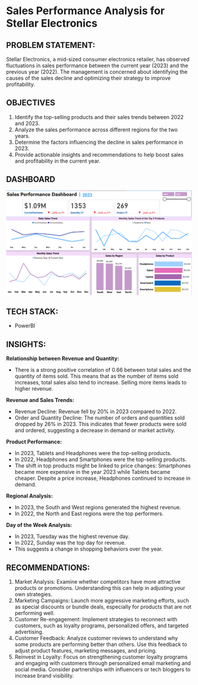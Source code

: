 # Sales Performance Analysis for Stellar Electronics

## PROBLEM STATEMENT:  
Stellar Electronics, a mid-sized consumer electronics retailer, has observed fluctuations in sales performance between the current year (2023) and the previous year (2022). The management is concerned about identifying the causes of the sales decline and optimizing their strategy to improve profitability.

## OBJECTIVES
1.	Identify the top-selling products and their sales trends between 2022 and 2023.
2.	Analyze the sales performance across different regions for the two years.
3.	Determine the factors influencing the decline in sales performance in 2023.
4.	Provide actionable insights and recommendations to help boost sales and profitability in the current year.

## DASHBOARD
<img src="PowerBI/Stellar_Dashboard.png">


## TECH STACK: 
- PowerBI

## INSIGHTS:  

**Relationship between Revenue and Quantity:**
*	There is a strong positive correlation of 0.66 between total sales and the quantity of items sold. This means that as the number of items sold increases, total sales also tend to increase. Selling more items leads to higher revenue.


**Revenue and Sales Trends:**
*	Revenue Decline: Revenue fell by 20% in 2023 compared to 2022.
*	Order and Quantity Decline: The number of orders and quantities sold dropped by 26% in 2023. This indicates that fewer products were sold and ordered, suggesting a decrease in demand or market activity.

**Product Performance:**
*	In 2023, Tablets and Headphones were the top-selling products.
* In 2022, Headphones and Smartphones were the top-selling products.
* The shift in top products might be linked to price changes: Smartphones became more expensive in the year 2023 while Tablets became cheaper. Despite a price increase, Headphones continued to increase in demand.

**Regional Analysis:**
*	In 2023, the South and West regions generated the highest revenue.
*	In 2022, the North and East regions were the top performers.

**Day of the Week Analysis:**
*	In 2023, Tuesday was the highest revenue day.
*	In 2022, Sunday was the top day for revenue.
*	This suggests a change in shopping behaviors over the year.


## RECOMMENDATIONS:  

1.	Market Analysis: Examine whether competitors have more attractive products or promotions. Understanding this can help in adjusting your own strategies.
2.	Marketing Campaigns: Launch more aggressive marketing efforts, such as special discounts or bundle deals, especially for products that are not performing well.
3.	Customer Re-engagement: Implement strategies to reconnect with customers, such as loyalty programs, personalized offers, and targeted advertising.
4.	Customer Feedback: Analyze customer reviews to understand why some products are performing better than others. Use this feedback to adjust product features, marketing messages, and pricing.
5.	Reinvest in Loyalty: Focus on strengthening customer loyalty programs and engaging with customers through personalized email marketing and social media. Consider partnerships with influencers or tech bloggers to increase brand visibility.
